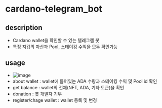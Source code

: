 # cardano-telegram_bot

## description
- Cardano wallet을 확인할 수 있는 텔레그램 봇
- 특정 지갑의 자산과 Pool, 스테이킹 수익을 모두 확인가능 
## usage
- ![image](https://user-images.githubusercontent.com/89952061/185416915-9ae10b8b-a462-4146-8500-214411242038.png)
- about wallet : wallet에 들어있는 ADA 수량과 스테이킹 수익 및 Pool id 확인
- get balance  : wallet의 전체(NFT, ADA, 기타 토큰)을 확인
- donation : 봇 개발자 기부
- register/chage wallet : wallet 등록 및 변경
